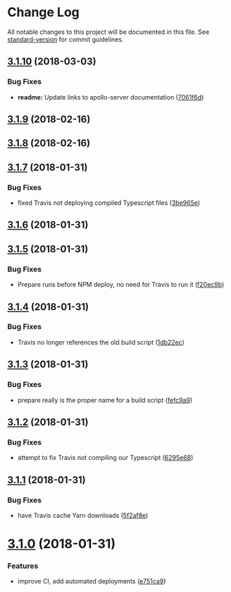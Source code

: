 # Change Log

All notable changes to this project will be documented in this file. See [standard-version](https://github.com/conventional-changelog/standard-version) for commit guidelines.

<a name="3.1.10"></a>
## [3.1.10](https://github.com/sirsavary/fastify-graphql/compare/v3.1.9...v3.1.10) (2018-03-03)


### Bug Fixes

* **readme:** Update links to apollo-server documentation ([7061f6d](https://github.com/sirsavary/fastify-graphql/commit/7061f6d))



<a name="3.1.9"></a>
## [3.1.9](https://github.com/sirsavary/fastify-graphql/compare/v3.1.8...v3.1.9) (2018-02-16)



<a name="3.1.8"></a>
## [3.1.8](https://github.com/sirsavary/fastify-graphql/compare/v3.1.7...v3.1.8) (2018-02-16)



<a name="3.1.7"></a>
## [3.1.7](https://github.com/sirsavary/fastify-graphql/compare/v3.1.6...v3.1.7) (2018-01-31)


### Bug Fixes

* fixed Travis not deploying compiled Typescript files ([3be965e](https://github.com/sirsavary/fastify-graphql/commit/3be965e))



<a name="3.1.6"></a>
## [3.1.6](https://github.com/sirsavary/fastify-graphql/compare/v3.1.5...v3.1.6) (2018-01-31)



<a name="3.1.5"></a>
## [3.1.5](https://github.com/sirsavary/fastify-graphql/compare/v3.1.4...v3.1.5) (2018-01-31)


### Bug Fixes

* Prepare runs before NPM deploy, no need for Travis to run it ([f20ec9b](https://github.com/sirsavary/fastify-graphql/commit/f20ec9b))



<a name="3.1.4"></a>
## [3.1.4](https://github.com/sirsavary/fastify-graphql/compare/v3.1.3...v3.1.4) (2018-01-31)


### Bug Fixes

* Travis no longer references the old build script ([1db22ec](https://github.com/sirsavary/fastify-graphql/commit/1db22ec))



<a name="3.1.3"></a>
## [3.1.3](https://github.com/sirsavary/fastify-graphql/compare/v3.1.2...v3.1.3) (2018-01-31)


### Bug Fixes

* prepare really is the proper name for a build script ([fefc9a9](https://github.com/sirsavary/fastify-graphql/commit/fefc9a9))



<a name="3.1.2"></a>
## [3.1.2](https://github.com/sirsavary/fastify-graphql/compare/v3.1.1...v3.1.2) (2018-01-31)


### Bug Fixes

* attempt to fix Travis not compiling our Typescript ([6295e68](https://github.com/sirsavary/fastify-graphql/commit/6295e68))



<a name="3.1.1"></a>
## [3.1.1](https://github.com/sirsavary/fastify-graphql/compare/v3.1.0...v3.1.1) (2018-01-31)


### Bug Fixes

* have Travis cache Yarn downloads ([5f2af8e](https://github.com/sirsavary/fastify-graphql/commit/5f2af8e))



<a name="3.1.0"></a>
# [3.1.0](https://github.com/sirsavary/fastify-graphql/compare/v0.1.1...v3.1.0) (2018-01-31)


### Features

* improve CI, add automated deployments ([e751ca9](https://github.com/sirsavary/fastify-graphql/commit/e751ca9))

